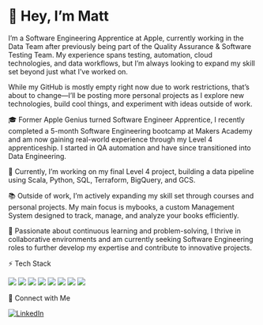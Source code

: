 # 👋 Hey, I’m Matt

I’m a Software Engineering Apprentice at Apple, currently working in the Data Team after previously being part of the Quality Assurance & Software Testing Team. My experience spans testing, automation, cloud technologies, and data workflows, but I’m always looking to expand my skill set beyond just what I’ve worked on.

While my GitHub is mostly empty right now due to work restrictions, that’s about to change—I’ll be posting more personal projects as I explore new technologies, build cool things, and experiment with ideas outside of work.

🎓 Former Apple Genius turned Software Engineer Apprentice, I recently completed a 5-month Software Engineering bootcamp at Makers Academy and am now gaining real-world experience through my Level 4 apprenticeship. I started in QA automation and have since transitioned into Data Engineering.

🔭 Currently, I’m working on my final Level 4 project, building a data pipeline using Scala, Python, SQL, Terraform, BigQuery, and GCS.

📚 Outside of work, I’m actively expanding my skill set through courses and personal projects. My main focus is mybooks, a custom Management System designed to track, manage, and analyze your books efficiently.

🌱 Passionate about continuous learning and problem-solving, I thrive in collaborative environments and am currently seeking Software Engineering roles to further develop my expertise and contribute to innovative projects.



⚡ Tech Stack
<p align="left">
  <img src="https://img.shields.io/badge/-HTML5-E34F26?style=flat&logo=html5&logoColor=white" />
  <img src="https://img.shields.io/badge/-CSS3-1572B6?style=flat&logo=css3&logoColor=white" />
  <img src="https://img.shields.io/badge/-Python-3776AB?style=flat&logo=python&logoColor=white" />
  <img src="https://img.shields.io/badge/-Java-007396?style=flat&logo=java&logoColor=white" />
  <img src="https://img.shields.io/badge/-SQL-4479A1?style=flat&logo=postgresql&logoColor=white" />
  <img src="https://img.shields.io/badge/-AWS-232F3E?style=flat&logo=amazon-aws&logoColor=white" />
  <img src="https://img.shields.io/badge/-Google%20Cloud-4285F4?style=flat&logo=google-cloud&logoColor=white" />
  <img src="https://img.shields.io/badge/-Git-F05032?style=flat&logo=git&logoColor=white" />
</p>

🚀 Connect with Me  

[![LinkedIn](https://img.shields.io/badge/-LinkedIn-blue?style=flat&logo=Linkedin&logoColor=white)]([https://linkedin.com/in/yourprofile](https://www.linkedin.com/in/matthew-east-a30023b8/))
